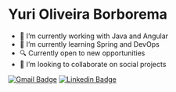   # Yuri Oliveira Borborema

- 🔭 I’m currently working with Java and Angular
- 🌱 I’m currently learning Spring and DevOps
- 🔍 Currently open to new opportunities
- 👯 I’m looking to collaborate on social projects

[![Gmail Badge](https://img.shields.io/badge/-Gmail-c14438?style=flat-square&logo=Gmail&logoColor=white&link=mailto:yuriborborema10@gmail.com)](mailto:yuriborborema10@gmail.com)
[![Linkedin Badge](https://img.shields.io/badge/-LinkedIn-blue?style=flat-square&logo=Linkedin&logoColor=white&link=https://www.linkedin.com/in/yuri-borborema-792443a3/)](https://www.linkedin.com/in/yuri-borborema-792443a3/)

<!--https://dev.to/yuriborborema-->
